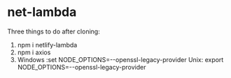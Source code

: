 # net-lambda

Three things to do after cloning:
1. npm i netlify-lambda
2. npm i axios
3. Windows :set NODE_OPTIONS=--openssl-legacy-provider
   Unix: export NODE_OPTIONS=--openssl-legacy-provider
